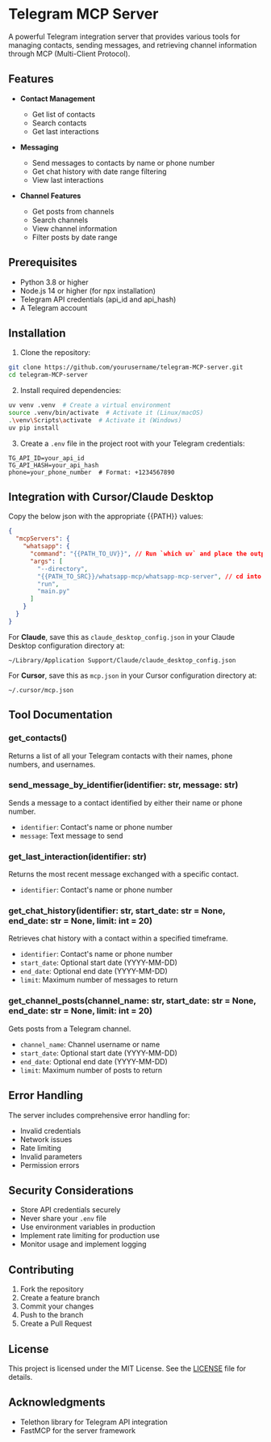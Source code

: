 # Telegram MCP Server

A powerful Telegram integration server that provides various tools for managing contacts, sending messages, and retrieving channel information through MCP (Multi-Client Protocol).

## Features

- **Contact Management**

  - Get list of contacts
  - Search contacts
  - Get last interactions

- **Messaging**

  - Send messages to contacts by name or phone number
  - Get chat history with date range filtering
  - View last interactions

- **Channel Features**
  - Get posts from channels
  - Search channels
  - View channel information
  - Filter posts by date range

## Prerequisites

- Python 3.8 or higher
- Node.js 14 or higher (for npx installation)
- Telegram API credentials (api_id and api_hash)
- A Telegram account

## Installation

1. Clone the repository:

```bash
git clone https://github.com/yourusername/telegram-MCP-server.git
cd telegram-MCP-server
```

2. Install required dependencies:

```bash
uv venv .venv  # Create a virtual environment
source .venv/bin/activate  # Activate it (Linux/macOS)
.\venv\Scripts\activate  # Activate it (Windows)
uv pip install

```

3. Create a `.env` file in the project root with your Telegram credentials:

```env
TG_API_ID=your_api_id
TG_API_HASH=your_api_hash
phone=your_phone_number  # Format: +1234567890
```

## Integration with Cursor/Claude Desktop

Copy the below json with the appropriate {{PATH}} values:

```json
{
  "mcpServers": {
    "whatsapp": {
      "command": "{{PATH_TO_UV}}", // Run `which uv` and place the output here
      "args": [
        "--directory",
        "{{PATH_TO_SRC}}/whatsapp-mcp/whatsapp-mcp-server", // cd into the repo, run `pwd` and enter the output here + "/whatsapp-mcp-server"
        "run",
        "main.py"
      ]
    }
  }
}
```

For **Claude**, save this as `claude_desktop_config.json` in your Claude Desktop configuration directory at:

```
~/Library/Application Support/Claude/claude_desktop_config.json
```

For **Cursor**, save this as `mcp.json` in your Cursor configuration directory at:

```
~/.cursor/mcp.json
```

## Tool Documentation

### get_contacts()

Returns a list of all your Telegram contacts with their names, phone numbers, and usernames.

### send_message_by_identifier(identifier: str, message: str)

Sends a message to a contact identified by either their name or phone number.

- `identifier`: Contact's name or phone number
- `message`: Text message to send

### get_last_interaction(identifier: str)

Returns the most recent message exchanged with a specific contact.

- `identifier`: Contact's name or phone number

### get_chat_history(identifier: str, start_date: str = None, end_date: str = None, limit: int = 20)

Retrieves chat history with a contact within a specified timeframe.

- `identifier`: Contact's name or phone number
- `start_date`: Optional start date (YYYY-MM-DD)
- `end_date`: Optional end date (YYYY-MM-DD)
- `limit`: Maximum number of messages to return

### get_channel_posts(channel_name: str, start_date: str = None, end_date: str = None, limit: int = 20)

Gets posts from a Telegram channel.

- `channel_name`: Channel username or name
- `start_date`: Optional start date (YYYY-MM-DD)
- `end_date`: Optional end date (YYYY-MM-DD)
- `limit`: Maximum number of posts to return

## Error Handling

The server includes comprehensive error handling for:

- Invalid credentials
- Network issues
- Rate limiting
- Invalid parameters
- Permission errors

## Security Considerations

- Store API credentials securely
- Never share your `.env` file
- Use environment variables in production
- Implement rate limiting for production use
- Monitor usage and implement logging

## Contributing

1. Fork the repository
2. Create a feature branch
3. Commit your changes
4. Push to the branch
5. Create a Pull Request

## License

This project is licensed under the MIT License. See the [LICENSE](LICENSE) file for details.

## Acknowledgments

- Telethon library for Telegram API integration
- FastMCP for the server framework
